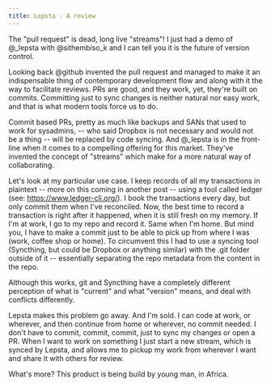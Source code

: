 ```yaml
---
title: Lepsta - A review
---
```


The "pull request" is dead, long live "streams"! I just had a demo of @_lepsta with @sithembiso_k and I can tell you it
is the future of version control.

Looking back @github invented the pull request and managed to make it an indispensable thing of contemporary development
flow and along with it the way to facilitate reviews. PRs are good, and they work, yet, they're built on commits.
Committing just to sync changes is neither natural nor easy work, and that is what modern tools force us to do.

Commit based PRs, pretty as much like backups and SANs that used to work for sysadmins, -- who said Dropbox is not
necessary and would not be a thing -- will be replaced by code syncing. And @_lepsta is in the front-line when it comes
to a compelling offering for this market. They've invented the concept of "streams" which make for a more natural way of
collaborating.

Let's look at my particular use case. I keep records of all my transactions in plaintext -- more on this coming in
another post -- using a tool called ledger (see: https://www.ledger-cli.org/). I book the transactions every day,
but only commit them when I've reconciled. Now, the best time to record a transaction is right after it happened,
when it is still fresh on my memory.
If I'm at work, I go to my repo and record it. Same when I'm home. But mind you, I have to make a commit just to be able
to pick up from where I was (work, coffee shop or home). To circumvent this I had to use a syncing tool (Syncthing, but
could be Dropbox or anything similar) with the .git folder outside of it -- essentially separating the repo metadata
from the content in the repo.

Although this works, git and Syncthing have a completely different perception of what is "current" and what "version"
means, and deal with conflicts differently.

Lepsta makes this problem go away. And I'm sold. I can code at work, or wherever, and then continue from home or
wherever, no commit needed. I don't have to commit, commit, commit, just to sync my changes or open a PR. When I want to
work on something I just start a new stream, which is synced by Lepsta, and allows me to pickup my work from wherever
I want and share it with others for review.

What's more? This product is being build by young man, in Africa.
